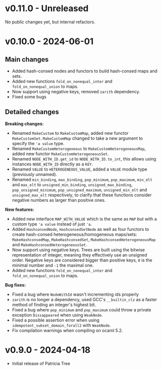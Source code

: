 # v0.11.0 - Unreleased

No public changes yet, but internal refactors.

# v0.10.0 - 2024-06-01

## Main changes

- Added hash-consed nodes and functors to build hash-consed maps and sets.
- Added new functions `fold_on_nonequal_inter` and `fold_on_nonequal_union` to maps.
- Now support using negative keys, removed `zarith` dependency.
- Fixed some bugs

## Detailed changes

**Breaking changes:**
- Renamed `MakeCustom` to `MakeCustomMap`, added new functor `MakeCustomSet`.
  `MakeCustomMap` changed to take a new argument to specify the `'a value` type.
- Renamed `MakeCustomHeterogeneous` to `MakeCustomHeterogeneousMap`, added new functor
  `MakeCustomHeterogeneousSet`.
- Renamed `NODE_WITH_ID.get_id` to `NODE_WITH_ID.to_int`, this allows using
  instances `NODE_WITH_ID` directly as a `KEY`.
- Renamed `VALUE` to `HETEROGENEOUS_VALUE`, added a `VALUE` module type (previously unnamed).
- Renamed `min_binding`, `max_binding`, `pop_minimum`, `pop_maximum`, `min_elt`
  and `max_elt` to `unsigned_min_binding`, `unsigned_max_binding`,
  `pop_unsigned_minimum`, `pop_unsigned_maximum`, `unsigned_min_elt`
  and `unsigned_max_elt` respectively, to clarify that these functions consider
  negative numbers as larger than positive ones.

**New features:**
- Added new interface `MAP_WITH_VALUE` which is the same as `MAP` but with a custom
  type `'a value` instead of just `'a`.
- Added `HashconsedNode`, `HashconsedSetNode` as well as four functors to create
  hash-consed heterogeneous/homogeneous maps/sets: `MakeHashconsedMap`, `MakeHashconsedSet`,
  `MakeHashconsedHeterogeneousMap` and `MakeHashconsedHeterogeneousSet`.
- Now support using negative keys. Trees are built using the bitwise representation
  of integer, meaning they effectively use an unsigned order. Negative keys are
  considered bigger than positive keys, `0` is the minimal number and `-1` the maximal one.
- Added new functions `fold_on_nonequal_inter` and `fold_on_nonequal_union` to maps.

**Bug fixes:**
- Fixed a bug where `NodeWithId` wasn't incrementing ids properly
- `zarith` is no longer a dependency, used GCC's `__builtin_clz` as a faster
  method of finding an integer's highest bit.
- Fixed a bug where `pop_minimum` and `pop_maximum` could throw a private exception
  `Dissappeared` when using `WeakNode`.
- Fixed a possible assertion error when using `idempotent_subset_domain_forall2`
  with `WeakNode`.
- Fix compilation warnings when compiling on ocaml 5.2.

# v0.9.0 - 2024-04-18

- Initial release of Patricia Tree
